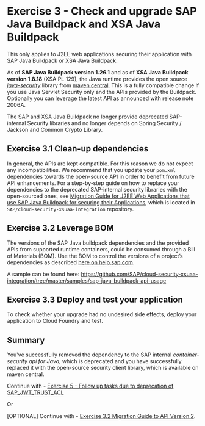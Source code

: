 # Exercise 3 - Check and upgrade SAP Java Buildpack and XSA Java Buildpack

This only applies to J2EE web applications securing their application with SAP Java Buildpack or XSA Java Buildpack.

As of **SAP Java Buildpack version 1.26.1** and as of **XSA Java Buildpack version 1.8.18** (XSA PL 129), the Java runtime provides the open source [*java-security*](https://github.com/SAP/cloud-security-xsuaa-integration/tree/master/java-security) library from [maven central](https://search.maven.org/search?q=g:com.sap.cloud.security). This is a fully compatible change if you use Java Servlet Security only and the APIs provided by the Buildpack. Optionally you can leverage the latest API as announced with release note 2006A.

The SAP and XSA Java Buildpack no longer provide deprecated SAP-internal Security libraries and no longer depends on Spring Security / Jackson and Common Crypto Library.

## Exercise 3.1 Clean-up dependencies
In general, the APIs are kept compatible. For this reason we do not expect any incompatibilities. We recommend that you update your `pom.xml` dependencies towards the open-source API in order to benefit from future API enhancements. For a step-by-step guide on how to replace your dependencies to the deprecated SAP-internal security libraries with the open-sourced ones, see [Migration Guide for J2EE Web Applications that use SAP Java Buildpack for securing their Applications](https://github.com/SAP/cloud-security-xsuaa-integration/blob/master/java-security/Migration_SAPJavaBuildpackProjects.md), which is located in ``SAP/cloud-security-xsuaa-integration`` repository.


## Exercise 3.2 Leverage BOM
The versions of the SAP Java buildpack dependencies and the provided APIs from supported runtime containers, could be consumed through a Bill of Materials (BOM). Use the BOM to control the versions of a project’s dependencies as described [here on help.sap.com](https://help.sap.com/viewer/65de2977205c403bbc107264b8eccf4b/Cloud/en-US/6c6936e8e4ea40c9a9a69f6783b1e978.html). 

A sample can be found here: https://github.com/SAP/cloud-security-xsuaa-integration/tree/master/samples/sap-java-buildpack-api-usage

## Exercise 3.3 Deploy and test your application

To check whether your upgrade had no undesired side effects, deploy your application to Cloud Foundry and test.


## Summary

You've successfully removed the dependency to the SAP internal *container-security api for Java*, which is deprecated and you have successfully replaced it with the open-source security client library, which is available on maven central.

Continue with - [Exercise 5 - Follow up tasks due to deprecation of SAP_JWT_TRUST_ACL](../ex5_sap_jwt_trust_acl/README.md)

Or

[OPTIONAL] Continue with - [Exercise 3.2 Migration Guide to API Version 2](https://github.com/SAP/cloud-security-xsuaa-integration/blob/master/java-security/Migration_SAPJavaBuildpackProjects_V2.md).

